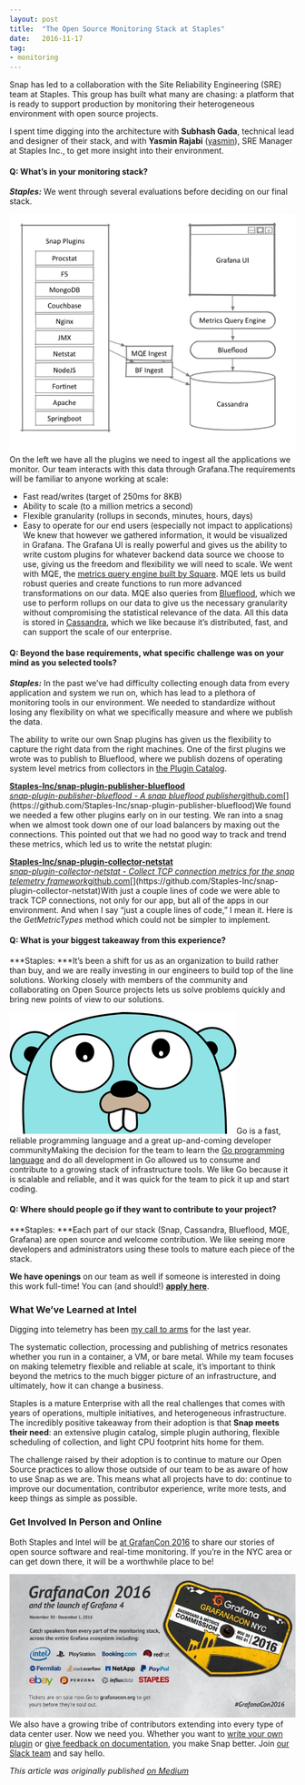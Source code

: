 ```yaml
---
layout:	post
title:	"The Open Source Monitoring Stack at Staples"
date:	2016-11-17
tag:
- monitoring
---
```


  Snap has led to a collaboration with the Site Reliability Engineering (SRE) team at Staples. This group has built what many are chasing: a platform that is ready to support production by monitoring their heterogeneous environment with open source projects.

I spent time digging into the architecture with **Subhash Gada**, technical lead and designer of their stack, and with **Yasmin Rajabi** ([yasmin](https://medium.com/u/cfa54a97a9de)), SRE Manager at Staples Inc., to get more insight into their environment.

#### Q: What’s in your monitoring stack?

***Staples:*** We went through several evaluations before deciding on our final stack.

![](/img/1*HkU1yUAy87D05Q2Dmw0NcA.png)On the left we have all the plugins we need to ingest all the applications we monitor. Our team interacts with this data through Grafana.The requirements will be familiar to anyone working at scale:

* Fast read/writes (target of 250ms for 8KB)
* Ability to scale (to a million metrics a second)
* Flexible granularity (rollups in seconds, minutes, hours, days)
* Easy to operate for our end users (especially not impact to applications)
We knew that however we gathered information, it would be visualized in Grafana. The Grafana UI is really powerful and gives us the ability to write custom plugins for whatever backend data source we choose to use, giving us the freedom and flexibility we will need to scale. We went with MQE, the [metrics query engine built by Square](https://github.com/square/metrics). MQE lets us build robust queries and create functions to run more advanced transformations on our data. MQE also queries from [Blueflood](http://blueflood.io/), which we use to perform rollups on our data to give us the necessary granularity without compromising the statistical relevance of the data. All this data is stored in [Cassandra](http://cassandra.apache.org/), which we like because it’s distributed, fast, and can support the scale of our enterprise.

#### Q: Beyond the base requirements, what specific challenge was on your mind as you selected tools?

***Staples:*** In the past we’ve had difficulty collecting enough data from every application and system we run on, which has lead to a plethora of monitoring tools in our environment. We needed to standardize without losing any flexibility on what we specifically measure and where we publish the data.

The ability to write our own Snap plugins has given us the flexibility to capture the right data from the right machines. One of the first plugins we wrote was to publish to Blueflood, where we publish dozens of operating system level metrics from collectors in [the Plugin Catalog](https://github.com/intelsdi-x/snap/blob/master/docs/PLUGIN_CATALOG.md).

[**Staples-Inc/snap-plugin-publisher-blueflood**  
*snap-plugin-publisher-blueflood - A snap blueflood publisher*github.com](https://github.com/Staples-Inc/snap-plugin-publisher-blueflood "https://github.com/Staples-Inc/snap-plugin-publisher-blueflood")[](https://github.com/Staples-Inc/snap-plugin-publisher-blueflood)We found we needed a few other plugins early on in our testing. We ran into a snag when we almost took down one of our load balancers by maxing out the connections. This pointed out that we had no good way to track and trend these metrics, which led us to write the netstat plugin:

[**Staples-Inc/snap-plugin-collector-netstat**  
*snap-plugin-collector-netstat - Collect TCP connection metrics for the snap telemetry framework*github.com](https://github.com/Staples-Inc/snap-plugin-collector-netstat "https://github.com/Staples-Inc/snap-plugin-collector-netstat")[](https://github.com/Staples-Inc/snap-plugin-collector-netstat)With just a couple lines of code we were able to track TCP connections, not only for our app, but all of the apps in our environment. And when I say “just a couple lines of code,” I mean it. Here is the *GetMetricTypes* method which could not be simpler to implement.

#### Q: What is your biggest takeaway from this experience?

***Staples: ***It’s been a shift for us as an organization to build rather than buy, and we are really investing in our engineers to build top of the line solutions. Working closely with members of the community and collaborating on Open Source projects lets us solve problems quickly and bring new points of view to our solutions.

![](/img/1*Uc-Ey0te8v80aV15zR_Jhg.png)Go is a fast, reliable programming language and a great up-and-coming developer communityMaking the decision for the team to learn the [Go programming language](http://golang.org) and do all development in Go allowed us to consume and contribute to a growing stack of infrastructure tools. We like Go because it is scalable and reliable, and it was quick for the team to pick it up and start coding.

#### Q: Where should people go if they want to contribute to your project?

***Staples: ***Each part of our stack (Snap, Cassandra, Blueflood, MQE, Grafana) are open source and welcome contribution. We like seeing more developers and administrators using these tools to mature each piece of the stack.

**We have openings** on our team as well if someone is interested in doing this work full-time! You can (and should!) [**apply here**](http://careers.staples.com/jobs/global-technology/principal-software-engineer-ecomm-framingham-14587282/).

### What We’ve Learned at Intel

Digging into telemetry has been [my call to arms](https://medium.com/intel-sdi/my-how-to-for-the-snap-telemetry-framework-e3bb641bc740#.w4qxrzdjp) for the last year.

The systematic collection, processing and publishing of metrics resonates whether you run in a container, a VM, or bare metal. While my team focuses on making telemetry flexible and reliable at scale, it’s important to think beyond the metrics to the much bigger picture of an infrastructure, and ultimately, how it can change a business.

Staples is a mature Enterprise with all the real challenges that comes with years of operations, multiple initiatives, and heterogeneous infrastructure. The incredibly positive takeaway from their adoption is that **Snap meets their need**: an extensive plugin catalog, simple plugin authoring, flexible scheduling of collection, and light CPU footprint hits home for them.

The challenge raised by their adoption is to continue to mature our Open Source practices to allow those outside of our team to be as aware of how to use Snap as we are. This means what all projects have to do: continue to improve our documentation, contributor experience, write more tests, and keep things as simple as possible.

### Get Involved In Person and Online

Both Staples and Intel will be [at GrafanCon 2016](http://grafanacon.org/) to share our stories of open source software and real-time monitoring. If you’re in the NYC area or can get down there, it will be a worthwhile place to be!

![](/img/1*OBhDYPJ9iSy3sHSf4THs4Q.jpeg)We also have a growing tribe of contributors extending into every type of data center user. Now we need you. Whether you want to [write your own plugin](https://github.com/intelsdi-x/snap/blob/master/docs/PLUGIN_AUTHORING.md) or [give feedback on documentation](https://github.com/intelsdi-x/snap#getting-started), you make Snap better. Join [our Slack team](http://slack.snap-telemetry.io) and say hello.

*This article was originally published [on Medium](https://medium.com/@mbbroberg)*